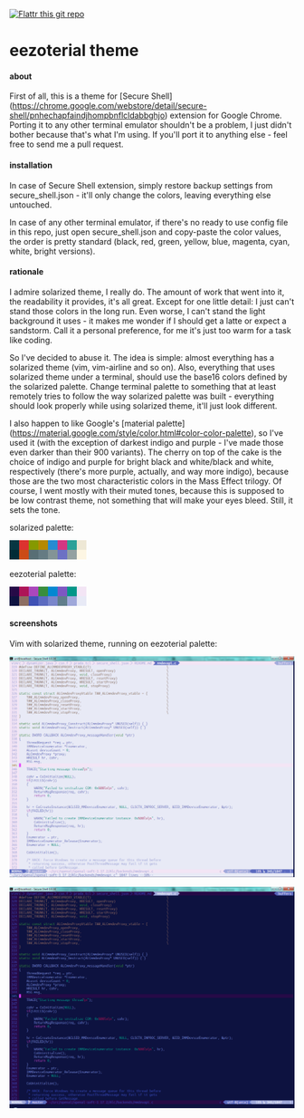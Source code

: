 [![Flattr this git repo](http://api.flattr.com/button/flattr-badge-large.png)](https://flattr.com/submit/auto?user_id=unic0rn&url=https://github.com/unic0rn/eezoterial&title=eezoterial&language=&tags=github&category=software)

eezoterial theme
================

#### about ####

First of all, this is a theme for [Secure Shell] (<https://chrome.google.com/webstore/detail/secure-shell/pnhechapfaindjhompbnflcldabbghjo>) extension for Google Chrome. Porting it to any other terminal emulator shouldn't be a problem, I just didn't bother because that's what I'm using. If you'll port it to anything else - feel free to send me a pull request.

#### installation ####

In case of Secure Shell extension, simply restore backup settings from secure_shell.json - it'll only change the colors, leaving everything else untouched.

In case of any other terminal emulator, if there's no ready to use config file in this repo, just open secure_shell.json and copy-paste the color values, the order is pretty standard (black, red, green, yellow, blue, magenta, cyan, white, bright versions).

#### rationale ####

I admire solarized theme, I really do. The amount of work that went into it, the readability it provides, it's all great. Except for one little detail: I just can't stand those colors in the long run. Even worse, I can't stand the light background it uses - it makes me wonder if I should get a latte or expect a sandstorm. Call it a personal preference, for me it's just too warm for a task like coding.

So I've decided to abuse it. The idea is simple: almost everything has a solarized theme (vim, vim-airline and so on). Also, everything that uses solarized theme under a terminal, should use the base16 colors defined by the solarized palette. Change terminal palette to something that at least remotely tries to follow the way solarized palette was built - everything should look properly while using solarized theme, it'll just look different.

I also happen to like Google's [material palette] (<https://material.google.com/style/color.html#color-color-palette>), so I've used it (with the exception of darkest indigo and purple - I've made those even darker than their 900 variants). The cherry on top of the cake is the choice of indigo and purple for bright black and white/black and white, respectively (there's more purple, actually, and way more indigo), because those are the two most characteristic colors in the Mass Effect trilogy. Of course, I went mostly with their muted tones, because this is supposed to be low contrast theme, not something that will make your eyes bleed. Still, it sets the tone.

solarized palette:

![solarized](/images/base16_solarized.png?raw=true)

eezoterial palette:

![eezoterial](/images/base16_eezoterial.png?raw=true)

#### screenshots ####

Vim with solarized theme, running on eezoterial palette:

![light](/images/eezoterial_vim_light.png?raw=true)

![dark](/images/eezoterial_vim_dark.png?raw=true)
